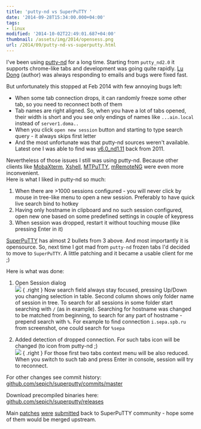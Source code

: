 ```yaml
---
title: 'putty-nd vs SuperPuTTY '
date: '2014-09-28T15:34:00.000+04:00'
tags:
- linux
modified: '2014-10-02T22:49:01.687+04:00'
thumbnail: /assets/img/2014/opensess.png
url: /2014/09/putty-nd-vs-superputty.html
---
```

I've been using [putty-nd](http://sourceforge.net/projects/putty-nd/) for a long time. Starting from `putty_nd2.0` it  supports chrome-like tabs and development was going quite rapidly. [Lu Dong](mailto:noodle1983@126.com) (author) was always responding to emails and bugs were fixed fast. 

But unfortunately this stopped at Feb 2014 with few annoying bugs left:
- When some tab connection drops, it can randomly freeze some other tab, so you need to reconnect both of them
- Tab names are right aligned. So, when you have a lot of tabs opened, their width is short and you see only endings of names like `...ain.local` instead of `server1.doma..`
- When you click `open new session` button and starting to type search query - it always skips first letter
- And the most unfortunate was that putty-nd sources weren't available. Latest one I was able to find was [v6.0_nd1.11](http://sourceforge.net/p/putty-nd/code/commit_browser) back from 2011.

Nevertheless of those issues I still was using putty-nd. Because other clients like [MobaXterm](http://mobaxterm.mobatek.net/), [Xshell](http://www.netsarang.com/products/xsh_overview.html), [MTPuTTY](http://ttyplus.com/multi-tabbed-putty/), [mRemoteNG](http://www.mremoteng.org/) were even more inconvenient.   
Here is what I liked in putty-nd so much:
1. When there are >1000 sessions configured - you will never click by mouse in tree-like menu to open a new session. Preferably to have quick live search bind to hotkey
1. Having only hostname in clipboard and no such session configured, open new one based on some predefined settings in couple of keypress
1. When session was dropped, restart it without touching mouse (like pressing Enter in it)

[SuperPuTTY](https://code.google.com/p/superputty/) has almost 2 bullets from 3 above. And most importantly it is opensource. So, next time I got mad from `putty-nd` frozen tabs I'd decided to move to `SuperPuTTY`. A little patching and it became a usable client for me ;)

Here is what was done:
1. Open Session dialog  
![](/assets/img/2014/opensess.png)
{ .right }
Now search field always stay focused, pressing Up/Down you changing selection in table. Second column shows only folder name of session in tree. To search for all sessions in some folder start searching with `/` (as in example). Searching for hostname was changed to be matched from beginning, to search for any part of hostname - prepend search with `%`.
For example to find connection `i.sepa.spb.ru` from screenshot, one could search for `%sepa`

2. Added detection of dropped connection. For such tabs icon will be changed (to icon from putty-nd ;)  
   ![](/assets/img/2014/tabs.png)
{ .right }
For those first two tabs context menu will be also reduced. When you switch to such tab and press Enter in console, session will try to reconnect.

For other changes see commit history: [github.com/sepich/superputty/commits/master](https://github.com/sepich/superputty/commits/master)
  
Download precompiled binaries here: [github.com/sepich/superputty/releases](https://github.com/sepich/superputty/releases)

Main [patches](https://code.google.com/p/superputty/issues/detail?id=466) [were](https://code.google.com/p/superputty/issues/detail?id=465) [submitted](https://code.google.com/p/superputty/issues/detail?id=464) back to SuperPuTTY community - hope some of them would be merged upstream.
